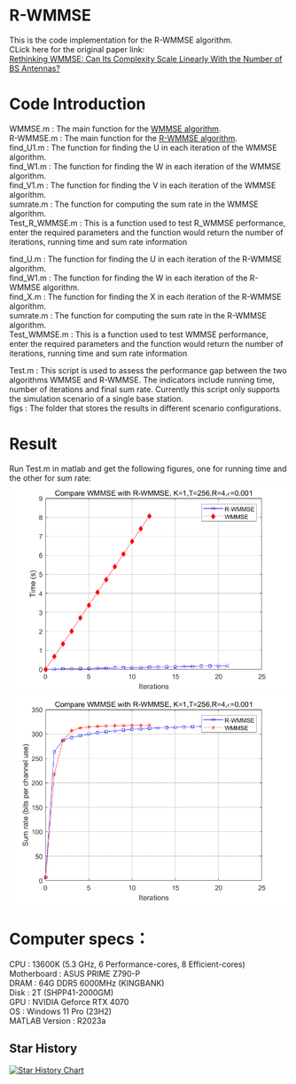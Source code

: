 # R-WMMSE
This is the code implementation for the R-WMMSE algorithm.  
CLick here for the original paper link:  
[Rethinking WMMSE: Can Its Complexity Scale Linearly With the Number of BS Antennas?](https://ieeexplore.ieee.org/document/10054084/)  
# Code Introduction
WMMSE.m : The main function for the [WMMSE algorithm](https://ieeexplore.ieee.org/document/5756489/).  
R-WMMSE.m : The main function for the [R-WMMSE algorithm](https://ieeexplore.ieee.org/document/10054084/).    
find_U1.m : The function for finding the U in each iteration of the WMMSE algorithm.  
find_W1.m : The function for finding the W in each iteration of the WMMSE algorithm.  
find_V1.m : The function for finding the V in each iteration of the WMMSE algorithm.  
sumrate.m : The function for computing the sum rate in the WMMSE algorithm.  
Test_R_WMMSE.m : This is a function used to test R_WMMSE performance, enter the required parameters and the function would return the number of iterations, running time and sum rate information  

find_U.m : The function for finding the U in each iteration of the R-WMMSE algorithm.  
find_W1.m : The function for finding the W in each iteration of the R-WMMSE algorithm.  
find_X.m : The function for finding the X in each iteration of the R-WMMSE algorithm.  
sumrate.m : The function for computing the sum rate in the R-WMMSE algorithm.  
Test_WMMSE.m : This is a function used to test WMMSE performance, enter the required parameters and the function would return the number of iterations, running time and sum rate information  

Test.m : This script is used to assess the performance gap between the two algorithms WMMSE and R-WMMSE. The indicators include running time, number of iterations and final sum rate. Currently this script only supports the simulation scenario of a single base station.  
figs : The folder that stores the results in different scenario configurations.  
# Result
Run Test.m in matlab and get the following figures, one for running time and the other for sum rate:  
![Running time comparison](/figs/result1.png)  
![Sum rate comparison](/figs/result2.png)  

# Computer specs：
CPU : 13600K (5.3 GHz, 6 Performance-cores, 8 Efficient-cores)    
Motherboard : ASUS PRIME Z790-P    
DRAM : 64G DDR5 6000MHz (KINGBANK)     
Disk : 2T (SHPP41-2000GM)    
GPU : NVIDIA Geforce RTX 4070      
OS : Windows 11 Pro (23H2)    
MATLAB Version : R2023a    

## Star History

<a href="https://star-history.com/#FenghaoZhu/R-WMMSE&Date">
 <picture>
   <source media="(prefers-color-scheme: dark)" srcset="https://api.star-history.com/svg?repos=FenghaoZhu/R-WMMSE&type=Date&theme=dark" />
   <source media="(prefers-color-scheme: light)" srcset="https://api.star-history.com/svg?repos=FenghaoZhu/R-WMMSE&type=Date" />
   <img alt="Star History Chart" src="https://api.star-history.com/svg?repos=FenghaoZhu/R-WMMSE&type=Date" />
 </picture>
</a>
